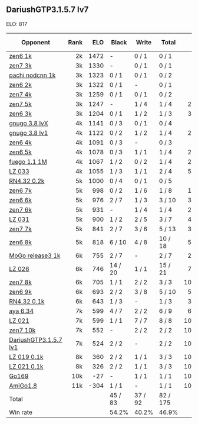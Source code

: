 ## DariushGTP3.1.5.7 lv7 ##

ELO: 817

Opponent | Rank | ELO | Black | Write | Total | Win rate
---------|-----:|----:|-------|-------|-------|-------:
[zen6 1k](zen6%201k.md) | 2k | 1472 | - | 0 / 1 | 0 / 1 | 0.0%
[zen7 3k](zen7%203k.md) | 3k | 1330 | - | 0 / 1 | 0 / 1 | 0.0%
[pachi nodcnn 1k](pachi%20nodcnn%201k.md) | 3k | 1323 | 0 / 1 | 0 / 1 | 0 / 2 | 0.0%
[zen6 2k](zen6%202k.md) | 3k | 1322 | 0 / 1 | - | 0 / 1 | 0.0%
[zen7 4k](zen7%204k.md) | 3k | 1259 | 0 / 1 | 0 / 1 | 0 / 2 | 0.0%
[zen7 5k](zen7%205k.md) | 3k | 1247 | - | 1 / 4 | 1 / 4 | 25.0%
[zen6 3k](zen6%203k.md) | 3k | 1204 | 0 / 1 | 1 / 2 | 1 / 3 | 33.3%
[gnugo 3.8 lvX](gnugo%203.8%20lvX.md) | 4k | 1141 | 0 / 3 | 0 / 1 | 0 / 4 | 0.0%
[gnugo 3.8 lv1](gnugo%203.8%20lv1.md) | 4k | 1122 | 0 / 2 | 1 / 2 | 1 / 4 | 25.0%
[zen6 4k](zen6%204k.md) | 4k | 1091 | 0 / 3 | - | 0 / 3 | 0.0%
[zen6 5k](zen6%205k.md) | 4k | 1078 | 0 / 3 | 1 / 1 | 1 / 4 | 25.0%
[fuego 1.1 1M](fuego%201.1%201M.md) | 4k | 1067 | 1 / 2 | 0 / 2 | 1 / 4 | 25.0%
[LZ 033](LZ%20033.md) | 4k | 1055 | 1 / 3 | 1 / 1 | 2 / 4 | 50.0%
[RN4.32 0.2k](RN4.32%200.2k.md) | 5k | 1000 | 0 / 4 | 0 / 1 | 0 / 5 | 0.0%
[zen6 7k](zen6%207k.md) | 5k | 998 | 0 / 2 | 1 / 6 | 1 / 8 | 12.5%
[zen6 6k](zen6%206k.md) | 5k | 976 | 2 / 7 | 1 / 3 | 3 / 10 | 30.0%
[zen7 6k](zen7%206k.md) | 5k | 931 | - | 1 / 4 | 1 / 4 | 25.0%
[LZ 031](LZ%20031.md) | 5k | 900 | 1 / 2 | 2 / 5 | 3 / 7 | 42.9%
[zen7 7k](zen7%207k.md) | 5k | 841 | 2 / 7 | 3 / 6 | 5 / 13 | 38.5%
[zen6 8k](zen6%208k.md) | 5k | 818 | 6 / 10 | 4 / 8 | 10 / 18 | 55.6%
[MoGo release3 1k](MoGo%20release3%201k.md) | 6k | 755 | 2 / 7 | - | 2 / 7 | 28.6%
[LZ 026](LZ%20026.md) | 6k | 746 | 14 / 20 | 1 / 1 | 15 / 21 | 71.4%
[zen7 8k](zen7%208k.md) | 6k | 705 | 1 / 1 | 2 / 2 | 3 / 3 | 100.0%
[zen6 9k](zen6%209k.md) | 6k | 693 | 2 / 2 | 3 / 8 | 5 / 10 | 50.0%
[RN4.32 0.1k](RN4.32%200.1k.md) | 6k | 643 | 1 / 3 | - | 1 / 3 | 33.3%
[aya 6.34](aya%206.34.md) | 7k | 599 | 4 / 7 | 2 / 2 | 6 / 9 | 66.7%
[LZ 021](LZ%20021.md) | 7k | 599 | 1 / 1 | 7 / 7 | 8 / 8 | 100.0%
[zen7 10k](zen7%2010k.md) | 7k | 552 | - | 2 / 2 | 2 / 2 | 100.0%
[DariushGTP3.1.5.7 lv1](DariushGTP3.1.5.7%20lv1.md) | 7k | 524 | 2 / 2 | - | 2 / 2 | 100.0%
[LZ 019 0.1k](LZ%20019%200.1k.md) | 8k | 360 | 2 / 2 | 1 / 1 | 3 / 3 | 100.0%
[LZ 021 0.1k](LZ%20021%200.1k.md) | 8k | 326 | 2 / 2 | 1 / 1 | 3 / 3 | 100.0%
[Go169](Go169.md) | 10k | -27 | - | 1 / 1 | 1 / 1 | 100.0%
[AmiGo1.8](AmiGo1.8.md) | 11k | -304 | 1 / 1 | - | 1 / 1 | 100.0%
Total | | | 45 / 83 | 37 / 92 | 82 / 175 | 
Win rate| | | 54.2% | 40.2% | 46.9% | 
